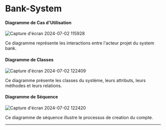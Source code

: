 # Bank-System


#### Diagramme de Cas d'Utilisation

![Capture d'écran 2024-07-02 115928](https://github.com/Zouhayr-BAHOUMI/Bank-System/assets/155726584/d6cbf5eb-41b3-4b83-a29b-06e0d2b98e3f)



Ce diagramme représente les interactions entre l'acteur projet du system bank.

#### Diagramme de Classes

![Capture d'écran 2024-07-02 122409](https://github.com/Zouhayr-BAHOUMI/Bank-System/assets/155726584/c3f45b10-eee9-41aa-8c8e-92127f73ed64)


Ce diagramme présente les classes du système, leurs attributs, leurs méthodes et leurs relations.

#### Diagramme de Séquence

![Capture d'écran 2024-07-02 122420](https://github.com/Zouhayr-BAHOUMI/Bank-System/assets/155726584/ce96d45a-3bb0-499f-a829-c71ddc73170e)


Ce diagramme de séquence illustre le processus de creation du compte.

---
